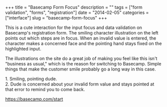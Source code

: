 +++
title = "Basecamp Form Focus"
description = ""
tags = ["form validation", "forms", "registration"]
date = "2014-02-05"
categories = ["interface"]
slug = "basecamp-form-focus"
+++


<p>This is a cute interaction for the input focus and data validation on Basecamp's registration form. The smiling character illustration on the left points out which steps are in focus. When an invalid value is entered, the character makes a concerned face and the pointing hand stays fixed on the highlighted input.</p>

<p>The illustrations on the site do a great job of making you feel like this isn't &quot;business as usual,&quot; which is the reason for switching to Basecamp. Simple things that make the customer smile probably go a long way in this case.</p>

<div id="screens-full" class="clear"><div class="caption">1. Smiling, pointing dude. </div><div class="fullimg clear"><a href="//media.konigi.com/interface/basecamp-form-focus-1.png" class="group" rel="group" title="1. Smiling, pointing dude. "><img src="//media.konigi.com/interface/basecamp-form-focus-1.png" alt="" class="img-responsive"></a></div></div><div id="screens-full" class="clear"><div class="caption">2. Dude is concerned about your invalid form value and stays pointed at that error to remind you to come back.</div><div class="fullimg clear"><a href="//media.konigi.com/interface/basecamp-form-focus-2.png" class="group" rel="group" title="2. Dude is concerned about your invalid form value and stays pointed at that error to remind you to ..."><img src="//media.konigi.com/interface/basecamp-form-focus-2.png" alt="" class="img-responsive"></a></div></div>        
<p><a href="https://basecamp.com/start">https://basecamp.com/start</a></p>

